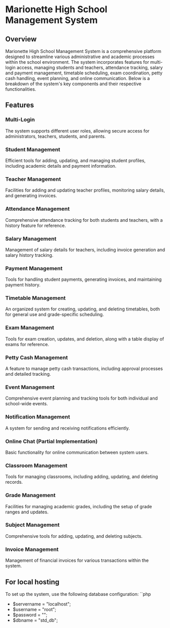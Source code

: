 # Marionette High School Management System

## Overview
Marionette High School Management System is a comprehensive platform designed to streamline various administrative and academic processes within the school environment. The system incorporates features for multi-login access, managing students and teachers, attendance tracking, salary and payment management, timetable scheduling, exam coordination, petty cash handling, event planning, and online communication. Below is a breakdown of the system's key components and their respective functionalities.

## Features

### Multi-Login
The system supports different user roles, allowing secure access for administrators, teachers, students, and parents.

### Student Management
Efficient tools for adding, updating, and managing student profiles, including academic details and payment information.

### Teacher Management
Facilities for adding and updating teacher profiles, monitoring salary details, and generating invoices.

### Attendance Management
Comprehensive attendance tracking for both students and teachers, with a history feature for reference.

### Salary Management
Management of salary details for teachers, including invoice generation and salary history tracking.

### Payment Management
Tools for handling student payments, generating invoices, and maintaining payment history.

### Timetable Management
An organized system for creating, updating, and deleting timetables, both for general use and grade-specific scheduling.

### Exam Management
Tools for exam creation, updates, and deletion, along with a table display of exams for reference.

### Petty Cash Management
A feature to manage petty cash transactions, including approval processes and detailed tracking.

### Event Management
Comprehensive event planning and tracking tools for both individual and school-wide events.

### Notification Management
A system for sending and receiving notifications efficiently.

### Online Chat (Partial Implementation)
Basic functionality for online communication between system users.

### Classroom Management
Tools for managing classrooms, including adding, updating, and deleting records.

### Grade Management
Facilities for managing academic grades, including the setup of grade ranges and updates.

### Subject Management
Comprehensive tools for adding, updating, and deleting subjects.

### Invoice Management
Management of financial invoices for various transactions within the system.

## For local hosting
To set up the system, use the following database configuration:
``php
- $servername = "localhost";
- $username   = "root";
- $password   = "";
- $dbname     = "std_db";
